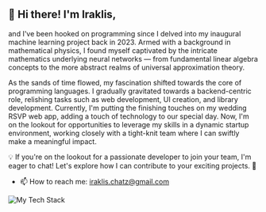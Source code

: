 ## 👋 Hi there! I'm Iraklis,
and I've been hooked on programming since I delved into my inaugural machine learning project back in 2023. Armed with a background in mathematical physics, I found myself captivated by the intricate mathematics underlying neural networks — from fundamental linear algebra concepts to the more abstract realms of universal approximation theory.

As the sands of time flowed, my fascination shifted towards the core of programming languages. I gradually gravitated towards a backend-centric role, relishing tasks such as web development, UI creation, and library development. Currently, I'm putting the finishing touches on my wedding RSVP web app, adding a touch of technology to our special day. Now, I'm on the lookout for opportunities to leverage my skills in a dynamic startup environment, working closely with a tight-knit team where I can swiftly make a meaningful impact.

💡 If you're on the lookout for a passionate developer to join your team, I'm eager to chat! Let's explore how I can contribute to your exciting projects. 🚀


- 📫 How to reach me: iraklis.chatz@gmail.com
  

![My Tech Stack](https://github-readme-tech-stack.vercel.app/api/cards?align=center&lineCount=3&bg=%230D1117&badge=%23161B22&border=%2321262D&titleColor=%2358A6FF&line1=python%2Cpython%2Cc22518%3Bflask%2Cflask%2C4e6613%3Bpostgresql%2Cpostgresql%2Cd5b128%3Bfastapi%2Cfastapi%2C463ab9%3B&line2=html5%2Chtml5%2C4a01bd%3Bpostman%2Cpostman%2Cea8b48%3Btensorflow%2Ctensorflow%2C09d089%3Bpandas%2Cpandas%2Cbba932%3B&line3=sqlite%2Csqlite%2C79075e%3Blatex%2Clatex%2C90c5ae%3Bcss3%2Ccss3%2C6ab6ef%3Bbootstrap%2Cbootstrap%2C58a42a%3B)
